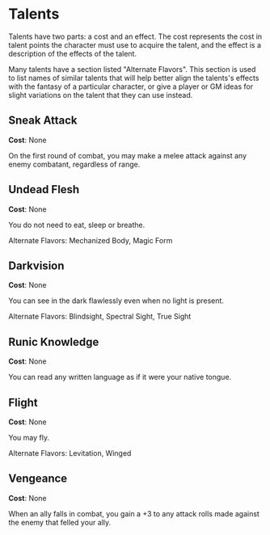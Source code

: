 Talents
=====

Talents have two parts: a cost and an effect. The cost represents the cost in talent points the character must use to acquire the talent, and the effect is a description of the effects of the talent.

Many talents have a section listed "Alternate Flavors". This section is used to list names of similar talents that will help better align the talents's effects with the fantasy of a particular character, or give a player or GM ideas for slight variations on the talent that they can use instead.

Sneak Attack
-----
**Cost**: None

On the first round of combat, you may make a melee attack against any enemy combatant, regardless of range.

Undead Flesh
-----
**Cost**: None

You do not need to eat, sleep or breathe.

Alternate Flavors: Mechanized Body, Magic Form

Darkvision
-----
**Cost**: None

You can see in the dark flawlessly even when no light is present.

Alternate Flavors: Blindsight, Spectral Sight, True Sight

Runic Knowledge
-----
**Cost**: None

You can read any written language as if it were your native tongue.

Flight
-----
**Cost**: None

You may fly.

Alternate Flavors: Levitation, Winged

Vengeance
-----
**Cost**: None

When an ally falls in combat, you gain a +3 to any attack rolls made against the enemy that felled your ally.
